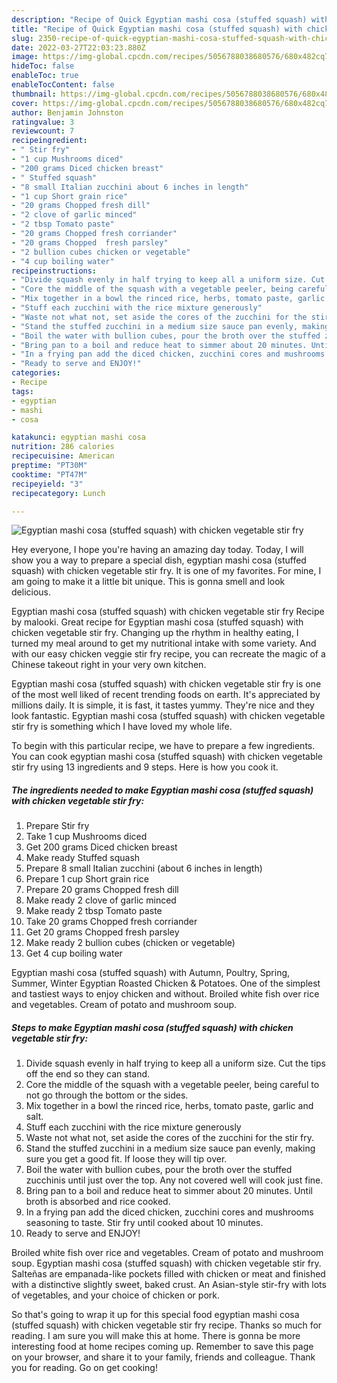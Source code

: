 ```yaml
---
description: "Recipe of Quick Egyptian mashi cosa (stuffed squash) with chicken vegetable stir fry"
title: "Recipe of Quick Egyptian mashi cosa (stuffed squash) with chicken vegetable stir fry"
slug: 2350-recipe-of-quick-egyptian-mashi-cosa-stuffed-squash-with-chicken-vegetable-stir-fry
date: 2022-03-27T22:03:23.880Z
image: https://img-global.cpcdn.com/recipes/5056788038680576/680x482cq70/egyptian-mashi-cosa-stuffed-squash-with-chicken-vegetable-stir-fry-recipe-main-photo.jpg
hideToc: false
enableToc: true
enableTocContent: false
thumbnail: https://img-global.cpcdn.com/recipes/5056788038680576/680x482cq70/egyptian-mashi-cosa-stuffed-squash-with-chicken-vegetable-stir-fry-recipe-main-photo.jpg
cover: https://img-global.cpcdn.com/recipes/5056788038680576/680x482cq70/egyptian-mashi-cosa-stuffed-squash-with-chicken-vegetable-stir-fry-recipe-main-photo.jpg
author: Benjamin Johnston
ratingvalue: 3
reviewcount: 7
recipeingredient:
- " Stir fry"
- "1 cup Mushrooms diced"
- "200 grams Diced chicken breast"
- " Stuffed squash"
- "8 small Italian zucchini about 6 inches in length"
- "1 cup Short grain rice"
- "20 grams Chopped fresh dill"
- "2 clove of garlic minced"
- "2 tbsp Tomato paste"
- "20 grams Chopped fresh corriander"
- "20 grams Chopped  fresh parsley"
- "2 bullion cubes chicken or vegetable"
- "4 cup boiling water"
recipeinstructions:
- "Divide squash evenly in half trying to keep all a uniform size. Cut the tips off the end so they can stand."
- "Core the middle of the squash with a vegetable peeler, being careful to not go through the bottom or the sides."
- "Mix together in a bowl the rinced rice, herbs, tomato paste, garlic and salt."
- "Stuff each zucchini with the rice mixture generously"
- "Waste not what not, set aside the cores of the zucchini for the stir fry."
- "Stand the stuffed zucchini in a medium size sauce pan evenly, making sure you get a good fit. If loose they will tip over."
- "Boil the water with bullion cubes, pour the broth over the stuffed zucchinis until just over the top. Any not covered well will cook just fine."
- "Bring pan to a boil and reduce heat to simmer about 20 minutes. Until broth is absorbed and rice cooked."
- "In a frying pan add the diced chicken, zucchini cores and mushrooms seasoning to taste. Stir fry until cooked about 10 minutes."
- "Ready to serve and ENJOY!"
categories:
- Recipe
tags:
- egyptian
- mashi
- cosa

katakunci: egyptian mashi cosa 
nutrition: 286 calories
recipecuisine: American
preptime: "PT30M"
cooktime: "PT47M"
recipeyield: "3"
recipecategory: Lunch

---
```



![Egyptian mashi cosa (stuffed squash) with chicken vegetable stir fry](https://img-global.cpcdn.com/recipes/5056788038680576/680x482cq70/egyptian-mashi-cosa-stuffed-squash-with-chicken-vegetable-stir-fry-recipe-main-photo.jpg)

Hey everyone, I hope you're having an amazing day today. Today, I will show you a way to prepare a special dish, egyptian mashi cosa (stuffed squash) with chicken vegetable stir fry. It is one of my favorites. For mine, I am going to make it a little bit unique. This is gonna smell and look delicious.

Egyptian mashi cosa (stuffed squash) with chicken vegetable stir fry Recipe by malooki. Great recipe for Egyptian mashi cosa (stuffed squash) with chicken vegetable stir fry. Changing up the rhythm in healthy eating, I turned my meal around to get my nutritional intake with some variety. And with our easy chicken veggie stir fry recipe, you can recreate the magic of a Chinese takeout right in your very own kitchen.

Egyptian mashi cosa (stuffed squash) with chicken vegetable stir fry is one of the most well liked of recent trending foods on earth. It's appreciated by millions daily. It is simple, it is fast, it tastes yummy. They're nice and they look fantastic. Egyptian mashi cosa (stuffed squash) with chicken vegetable stir fry is something which I have loved my whole life.


To begin with this particular recipe, we have to prepare a few ingredients. You can cook egyptian mashi cosa (stuffed squash) with chicken vegetable stir fry using 13 ingredients and 9 steps. Here is how you cook it.

<!--inarticleads1-->

##### The ingredients needed to make Egyptian mashi cosa (stuffed squash) with chicken vegetable stir fry:

1. Prepare  Stir fry
1. Take 1 cup Mushrooms diced
1. Get 200 grams Diced chicken breast
1. Make ready  Stuffed squash
1. Prepare 8 small Italian zucchini (about 6 inches in length)
1. Prepare 1 cup Short grain rice
1. Prepare 20 grams Chopped fresh dill
1. Make ready 2 clove of garlic minced
1. Make ready 2 tbsp Tomato paste
1. Take 20 grams Chopped fresh corriander
1. Get 20 grams Chopped  fresh parsley
1. Make ready 2 bullion cubes (chicken or vegetable)
1. Get 4 cup boiling water


Egyptian mashi cosa (stuffed squash) with Autumn, Poultry, Spring, Summer, Winter Egyptian Roasted Chicken & Potatoes. One of the simplest and tastiest ways to enjoy chicken and without. Broiled white fish over rice and vegetables. Cream of potato and mushroom soup. 

<!--inarticleads2-->

##### Steps to make Egyptian mashi cosa (stuffed squash) with chicken vegetable stir fry:

1. Divide squash evenly in half trying to keep all a uniform size. Cut the tips off the end so they can stand.
1. Core the middle of the squash with a vegetable peeler, being careful to not go through the bottom or the sides.
1. Mix together in a bowl the rinced rice, herbs, tomato paste, garlic and salt.
1. Stuff each zucchini with the rice mixture generously
1. Waste not what not, set aside the cores of the zucchini for the stir fry.
1. Stand the stuffed zucchini in a medium size sauce pan evenly, making sure you get a good fit. If loose they will tip over.
1. Boil the water with bullion cubes, pour the broth over the stuffed zucchinis until just over the top. Any not covered well will cook just fine.
1. Bring pan to a boil and reduce heat to simmer about 20 minutes. Until broth is absorbed and rice cooked.
1. In a frying pan add the diced chicken, zucchini cores and mushrooms seasoning to taste. Stir fry until cooked about 10 minutes.
1. Ready to serve and ENJOY!

Broiled white fish over rice and vegetables. Cream of potato and mushroom soup. Egyptian mashi cosa (stuffed squash) with chicken vegetable stir fry. Salteñas are empanada-like pockets filled with chicken or meat and finished with a distinctive slightly sweet, baked crust. An Asian-style stir-fry with lots of vegetables, and your choice of chicken or pork. 

So that's going to wrap it up for this special food egyptian mashi cosa (stuffed squash) with chicken vegetable stir fry recipe. Thanks so much for reading. I am sure you will make this at home. There is gonna be more interesting food at home recipes coming up. Remember to save this page on your browser, and share it to your family, friends and colleague. Thank you for reading. Go on get cooking!
